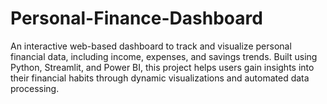 # Personal-Finance-Dashboard
An interactive web-based dashboard to track and visualize personal financial data, including income, expenses, and savings trends. Built using Python, Streamlit, and Power BI, this project helps users gain insights into their financial habits through dynamic visualizations and automated data processing.
